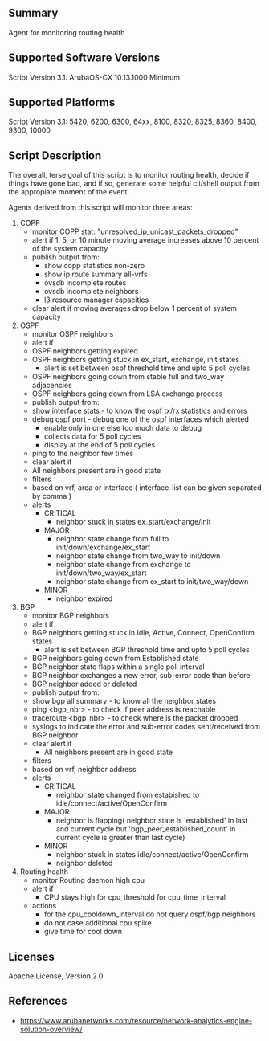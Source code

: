 ## Summary

Agent for monitoring routing health

## Supported Software Versions

Script Version 3.1: ArubaOS-CX 10.13.1000 Minimum

## Supported Platforms

Script Version 3.1: 5420, 6200, 6300, 64xx, 8100, 8320, 8325, 8360, 8400, 9300, 10000

## Script Description

The overall, terse goal of this script is to monitor routing health, decide if things have gone bad, and if so, generate some helpful cli/shell output from the appropiate moment of the event.

Agents derived from this script will monitor three areas:
1. COPP
    - monitor COPP stat: "unresolved_ip_unicast_packets_dropped"
    - alert if 1, 5, or 10 minute moving average increases above 10 percent of the system capacity
    - publish output from:
        - show copp statistics non-zero
        - show ip route summary all-vrfs
        - ovsdb incomplete routes
        - ovsdb  incomplete neighbors
        - l3 resource manager capacities
    - clear alert if moving averages drop below 1 percent of system capacity
2. OSPF
    - monitor OSPF neighbors
    - alert if
    - OSPF neighbors getting expired
    - OSPF neighbors getting stuck in ex_start, exchange, init states
        - alert is set between ospf threshold time and upto 5 poll cycles
    - OSPF neighbors going down from stable full and two_way adjacencies
    - OSPF neighbors going down from LSA exchange process
    - publish output from:
    - show interface stats - to know the ospf tx/rx statistics and errors
    - debug ospf port - debug one of the ospf interfaces which alerted
        - enable only in one else too much data to debug
        - collects data for 5 poll cycles
        - display at the end of 5 poll cycles
    - ping to the neighbor few times
    - clear alert if
    - All neighbors present are in good state
    - filters
    - based on vrf, area or interface ( interface-list can be given separated by comma )
    - alerts
        - CRITICAL
            - neighbor stuck in states ex_start/exchange/init
        - MAJOR
            - neighbor state change from full to init/down/exchange/ex_start
            - neighbor state change from two_way to init/down
            - neighbor state change from exchange to init/down/two_way/ex_start
            - neighbor state change from ex_start to init/two_way/down
        - MINOR
            - neighbor expired
3. BGP
    - monitor BGP neighbors
    - alert if
    - BGP neighbors getting stuck in Idle, Active, Connect, OpenConfirm states
        - alert is set between BGP threshold time and upto 5 poll cycles
    - BGP neighbors going down from Established state
    - BGP neighbor state flaps within a single poll interval
    - BGP neighbor exchanges a new error, sub-error code than before
    - BGP neighbor added or deleted
    - publish output from:
    - show bgp all summary - to know all the neighbor states
    - ping <bgp_nbr> <source> - to check if peer address is reachable
    - traceroute <bgp_nbr> - to check where is the packet dropped
    - syslogs to indicate the error and sub-error codes sent/received from BGP neighbor
    - clear alert if
        - All neighbors present are in good state
    - filters
    - based on vrf, neighbor address
    - alerts
        - CRITICAL
            - neighbor state changed from estabished to idle/connect/active/OpenConfirm
        - MAJOR
            - neighbor is flapping( neighbor state is 'established' in last and
            current cycle but 'bgp_peer_established_count' in current cycle is greater
            than last cycle)
        - MINOR
            - neighbor stuck in states idle/connect/active/OpenConfirm
            - neighbor deleted
4. Routing health
    - monitor Routing daemon high cpu
    - alert if
        - CPU stays high for cpu_threshold for cpu_time_interval
    - actions
        - for the cpu_cooldown_interval do not query ospf/bgp neighbors
        - do not case additional cpu spike
        - give time for cool down

## Licenses

Apache License, Version 2.0

## References

- https://www.arubanetworks.com/resource/network-analytics-engine-solution-overview/
